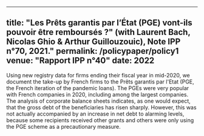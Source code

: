 

---
title: "Les Prêts garantis par l’État (PGE) vont-ils pouvoir être remboursés ?" (with Laurent Bach, Nicolas Ghio & Arthur Guillouzouic), Note IPP n°70, 2021."
permalink: /policypaper/policy1
venue: "Rapport IPP n°40"
date: 2022
---
Using new registry data for firms ending their fiscal year in mid-2020, we document the take-up by French firms to the Prêts garantis par l'Etat (PGE, the French iteration of the pandemic loans). The PGEs were very popular with French companies in 2020, including among the largest companies.  The analysis of corporate balance sheets indicates, as one would expect, that the gross debt of the beneficiaries has risen sharply. However, this was not actually accompanied by an increase in net debt to alarming levels, because some recipients received other grants and others were only using the PGE scheme as a precautionary measure.
